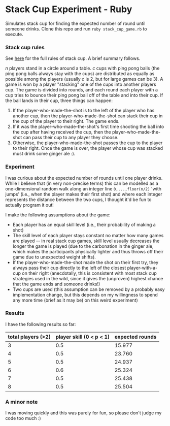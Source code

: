 # Stack Cup Experiment - Ruby

Simulates stack cup for finding the expected number of round until someone drinks. Clone this repo and run `ruby stack_cup_game.rb` to execute.

### Stack cup rules

See [here](https://drinkinggamezone.com/drinking-games/team-stack-cup/) for the full rules of stack cup. A brief summary follows.

_n_ players stand in a circle around a table. _c_ cups with ping pong balls (the ping pong balls always stay with the cups) are distributed as equally as possible among the players (usually _c_ is 2, but for large games can be 3). A game is won by a player "stacking" one of the cups into another players cup. The game is divided into rounds, and each round each player with a cup tries to bounce their ping pong ball off of the table and into their cup. If the ball lands in their cup, three things can happen:
1. If the player-who-made-the-shot is to the left of the player who has another cup, then the player-who-made-the-shot can stack their cup in the cup of the player to their right. The game ends.
2. If it was the player-who-made-the-shot's first time shooting the ball into the cup after having received the cup, then the player-who-made-the-shot can pass their cup to any player they choose.
3. Otherwise, the player-who-made-the-shot passes the cup to the player to their right.
Once the game is over, the player whose cup was stacked must drink some ginger ale :).

### Experiment

I was curious about the expected number of rounds until one player drinks. While I believe that (in very non-precise terms) this can be modelled as a one-dimensional random walk along an integer line `0,...,floor(n/2)` 'with jumps' (i.e., when the player makes their first shot) and where each integer represents the distance between the two cups, I thought it'd be fun to actually program it out!

I make the following assumptions about the game:
- Each player has an equal skill level (i.e., their probability of making a shot)
- The skill level of each player stays constant no matter how many games are played -- in real stack cup games, skill level usually decreases the longer the game is played (due to the carbonation in the ginger ale, which makes the participants physically lighter and thus throws off their game due to unexpected weight shifts).
- If the player-who-made-the-shot made the shot on their first try, they always pass their cup directly to the left of the closest player-with-a-cup on their right (anecdotally, this is consistent with most stack cup strategies used in the wild, since it gives the (unproven) highest chance that the game ends and someone drinks!)
- Two cups are used (this assumption can be removed by a probably easy implementation change, but this depends on my willingness to spend any more time (brief as it may be) on this weird experiment)

### Results

I have the following results so far:

| total players (>2) | player skill (0 < p < 1) | expected rounds |
|--------------------|--------------------------|-----------------|
| 3                  | 0.5                      | 15.977          |
| 4                  | 0.5                      | 23.760          |
| 5                  | 0.5                      | 24.937          |
| 6                  | 0.6                      | 25.324          |
| 7                  | 0.5                      | 25.438          |
| 8                  | 0.5                      | 25.504          |

### A minor note

I was moving quickly and this was purely for fun, so please don't judge my code too much :)
